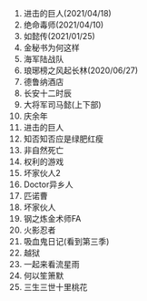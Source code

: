 1.  进击的巨人(2021/04/18)
2.  绝命毒师(2021/04/10)
3.  如懿传(2021/01/25)
4.  金秘书为何这样
5.  海军陆战队
6.  琅琊榜之风起长林(2020/06/27)
7.  德鲁纳酒店
8.  长安十二时辰
9.  大将军司马懿(上下部)
10.  庆余年
11.  进击的巨人
12.  知否知否应是绿肥红瘦
13.  非自然死亡
14.  权利的游戏
15.  坏家伙人2
16.  Doctor异乡人
17.  匹诺曹
18.  坏家伙人
19.  钢之炼金术师FA
20.  火影忍者
21.  吸血鬼日记(看到第三季)
22.  越狱
23.  一起来看流星雨
24.  何以笙箫默
25.  三生三世十里桃花